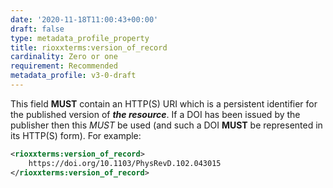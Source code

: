 ```yaml
---
date: '2020-11-18T11:00:43+00:00'
draft: false
type: metadata_profile_property
title: rioxxterms:version_of_record
cardinality: Zero or one
requirement: Recommended
metadata_profile: v3-0-draft
---
```

This field **MUST** contain an HTTP(S) URI which is a persistent identifier for the published version of ***the resource***. If a DOI has been issued by the publisher then this *MUST* be used (and such a DOI **MUST** be represented in its HTTP(S) form). For example:

```xml
<rioxxterms:version_of_record>
    https://doi.org/10.1103/PhysRevD.102.043015
</rioxxterms:version_of_record>
```

